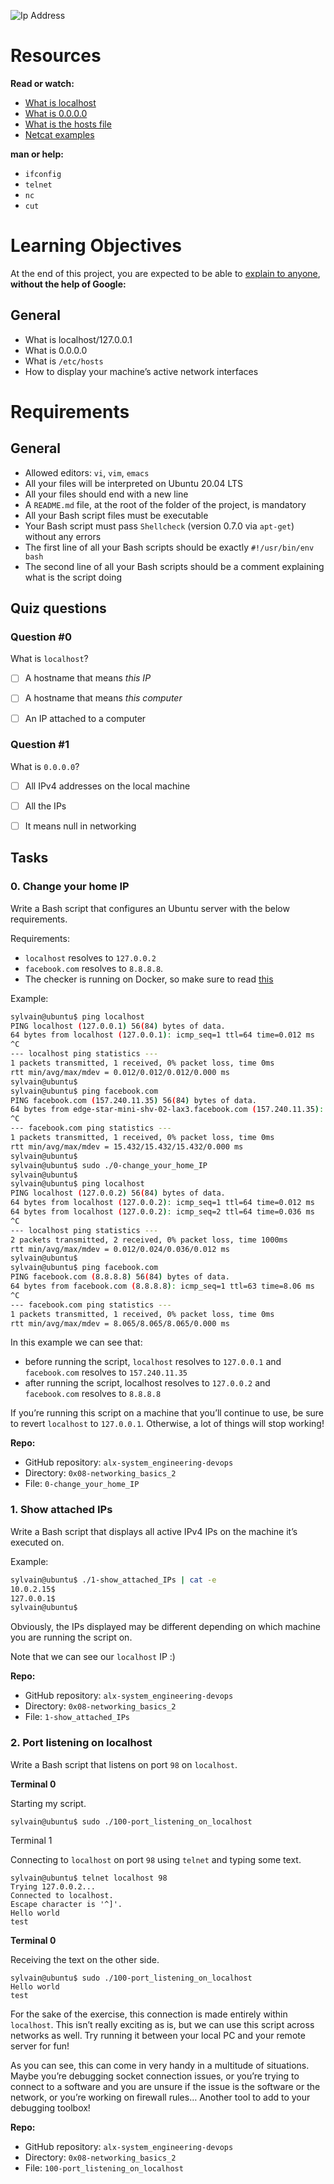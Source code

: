 ![Ip Address](images/localhost.png)

# Resources

**Read or watch:**
- [What is localhost](https://en.wikipedia.org/wiki/Localhost)
- [What is 0.0.0.0](https://en.wikipedia.org/wiki/0.0.0.0)
- [What is the hosts file](https://www.makeuseof.com/tag/modify-manage-hosts-file-linux/)
- [Netcat examples](https://www.thegeekstuff.com/2012/04/nc-command-examples/)

**man or help:**
- `ifconfig`
- `telnet`
- `nc`
- `cut`

# Learning Objectives
At the end of this project, you are expected to be able to [explain to anyone](https://fs.blog/feynman-learning-technique/), **without the help of Google:**

## General
- What is localhost/127.0.0.1
- What is 0.0.0.0
- What is `/etc/hosts`
- How to display your machine’s active network interfaces

# Requirements

## General
- Allowed editors: `vi`, `vim`, `emacs`
- All your files will be interpreted on Ubuntu 20.04 LTS
- All your files should end with a new line
- A `README.md` file, at the root of the folder of the project, is mandatory
- All your Bash script files must be executable
- Your Bash script must pass `Shellcheck` (version 0.7.0 via `apt-get`) without any errors
- The first line of all your Bash scripts should be exactly `#!/usr/bin/env bash`
- The second line of all your Bash scripts should be a comment explaining what is the script doing

## Quiz questions

### Question #0

What is `localhost`?

- [ ] A hostname that means *this IP*

- [ ] A hostname that means *this computer*

- [ ] An IP attached to a computer

### Question #1

What is `0.0.0.0`?

- [ ] All IPv4 addresses on the local machine

- [ ] All the IPs

- [ ] It means null in networking

## Tasks

### 0. Change your home IP

Write a Bash script that configures an Ubuntu server with the below requirements.

Requirements:

- `localhost` resolves to `127.0.0.2`
- `facebook.com` resolves to `8.8.8.8`.
- The checker is running on Docker, so make sure to read [this](http://blog.jonathanargentiero.com/docker-sed-cannot-rename-etcsedl8ysxl-device-or-resource-busy/)

Example:

```bash
sylvain@ubuntu$ ping localhost
PING localhost (127.0.0.1) 56(84) bytes of data.
64 bytes from localhost (127.0.0.1): icmp_seq=1 ttl=64 time=0.012 ms
^C
--- localhost ping statistics ---
1 packets transmitted, 1 received, 0% packet loss, time 0ms
rtt min/avg/max/mdev = 0.012/0.012/0.012/0.000 ms
sylvain@ubuntu$
sylvain@ubuntu$ ping facebook.com
PING facebook.com (157.240.11.35) 56(84) bytes of data.
64 bytes from edge-star-mini-shv-02-lax3.facebook.com (157.240.11.35): icmp_seq=1 ttl=63 time=15.4 ms
^C
--- facebook.com ping statistics ---
1 packets transmitted, 1 received, 0% packet loss, time 0ms
rtt min/avg/max/mdev = 15.432/15.432/15.432/0.000 ms
sylvain@ubuntu$
sylvain@ubuntu$ sudo ./0-change_your_home_IP
sylvain@ubuntu$
sylvain@ubuntu$ ping localhost
PING localhost (127.0.0.2) 56(84) bytes of data.
64 bytes from localhost (127.0.0.2): icmp_seq=1 ttl=64 time=0.012 ms
64 bytes from localhost (127.0.0.2): icmp_seq=2 ttl=64 time=0.036 ms
^C
--- localhost ping statistics ---
2 packets transmitted, 2 received, 0% packet loss, time 1000ms
rtt min/avg/max/mdev = 0.012/0.024/0.036/0.012 ms
sylvain@ubuntu$
sylvain@ubuntu$ ping facebook.com
PING facebook.com (8.8.8.8) 56(84) bytes of data.
64 bytes from facebook.com (8.8.8.8): icmp_seq=1 ttl=63 time=8.06 ms
^C
--- facebook.com ping statistics ---
1 packets transmitted, 1 received, 0% packet loss, time 0ms
rtt min/avg/max/mdev = 8.065/8.065/8.065/0.000 ms
```

In this example we can see that:

- before running the script, `localhost` resolves to `127.0.0.1` and `facebook.com` resolves to `157.240.11.35`
- after running the script, localhost resolves to `127.0.0.2` and `facebook.com` resolves to `8.8.8.8`

If you’re running this script on a machine that you’ll continue to use, be sure to revert `localhost` to `127.0.0.1`. Otherwise, a lot of things will stop working!

**Repo:**
- GitHub repository: `alx-system_engineering-devops`
- Directory: `0x08-networking_basics_2`
- File: `0-change_your_home_IP`

### 1. Show attached IPs

Write a Bash script that displays all active IPv4 IPs on the machine it’s executed on.

Example:

```bash
sylvain@ubuntu$ ./1-show_attached_IPs | cat -e
10.0.2.15$
127.0.0.1$
sylvain@ubuntu$
```

Obviously, the IPs displayed may be different depending on which machine you are running the script on.

Note that we can see our `localhost` IP :)

**Repo:**
- GitHub repository: `alx-system_engineering-devops`
- Directory: `0x08-networking_basics_2`
- File: `1-show_attached_IPs`

### 2. Port listening on localhost

Write a Bash script that listens on port `98` on `localhost`.

**Terminal 0**

Starting my script.

```bash
sylvain@ubuntu$ sudo ./100-port_listening_on_localhost
```

Terminal 1

Connecting to `localhost` on port `98` using `telnet` and typing some text.

```
sylvain@ubuntu$ telnet localhost 98
Trying 127.0.0.2...
Connected to localhost.
Escape character is '^]'.
Hello world
test
```

**Terminal 0**

Receiving the text on the other side.

```
sylvain@ubuntu$ sudo ./100-port_listening_on_localhost
Hello world
test
```

For the sake of the exercise, this connection is made entirely within `localhost`. This isn’t really exciting as is, but we can use this script across networks as well. Try running it between your local PC and your remote server for fun!

As you can see, this can come in very handy in a multitude of situations. Maybe you’re debugging socket connection issues, or you’re trying to connect to a software and you are unsure if the issue is the software or the network, or you’re working on firewall rules… Another tool to add to your debugging toolbox!

**Repo:**
- GitHub repository: `alx-system_engineering-devops`
- Directory: `0x08-networking_basics_2`
- File: `100-port_listening_on_localhost`
